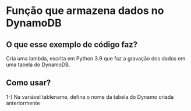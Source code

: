 # Função que armazena dados no DynamoDB

## O que esse exemplo de código faz?
Cria uma lambda, escrita em Python 3.9 que faz a gravação dos dados em uma tabela do DynamoDB.

## Como usar?

1-) Na variável tablename, defina o nome da tabela do Dynamo criada anteriormente
